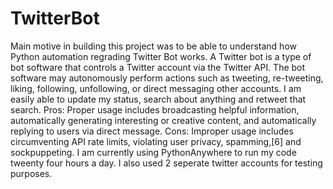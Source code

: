 # TwitterBot
Main motive in building this project was to be able to understand how Python automation regrading Twitter Bot works.
A Twitter bot is a type of bot software that controls a Twitter account via the Twitter API.
The bot software may autonomously perform actions such as tweeting, re-tweeting, liking, following, unfollowing, or direct messaging other accounts.
I am easily able to update my status, search about anything and retweet that search.
  Pros: Proper usage includes broadcasting helpful information, automatically generating interesting or creative content, and automatically replying to users via direct message.
  Cons: Improper usage includes circumventing API rate limits, violating user privacy, spamming,[6] and sockpuppeting.
I am currently using PythonAnywhere to run my code tweenty four hours a day.
I also used 2 seperate twitter accounts for testing purposes.
